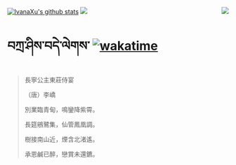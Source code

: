 [![IvanaXu's github stats](https://github-readme-stats.vercel.app/api?username=IvanaXu&show_icons=true&theme=vue-dark)](https://github.com/anuraghazra/github-readme-stats)
<img align="right" src="https://github-readme-stats.vercel.app/api/top-langs/?username=IvanaXu&langs_count=8&theme=graywhite" />
<img src="https://github-readme-stats.vercel.app/api/wakatime?username=IvanaXu&layout=compact&langs_count=8&theme=vue-dark&custom_title=Programming~Times/SinceJul.29.2021" />
# བཀྲ་ཤིས་བདེ་ལེགས་	[![wakatime](https://wakatime.com/badge/user/5043ee4a-e361-4607-9d47-d557f2005d05.svg)](https://wakatime.com/@5043ee4a-e361-4607-9d47-d557f2005d05)
> 長寧公主東莊侍宴
> 
> （唐）李嶠
> 
> 別業臨青甸，鳴鑾降紫霄。
> 
> 長筵鵷鷺集，仙管鳳凰調。
> 
> 樹接南山近，煙含北渚遙。
> 
> 承恩鹹已醉，戀賞未還鑣。
>